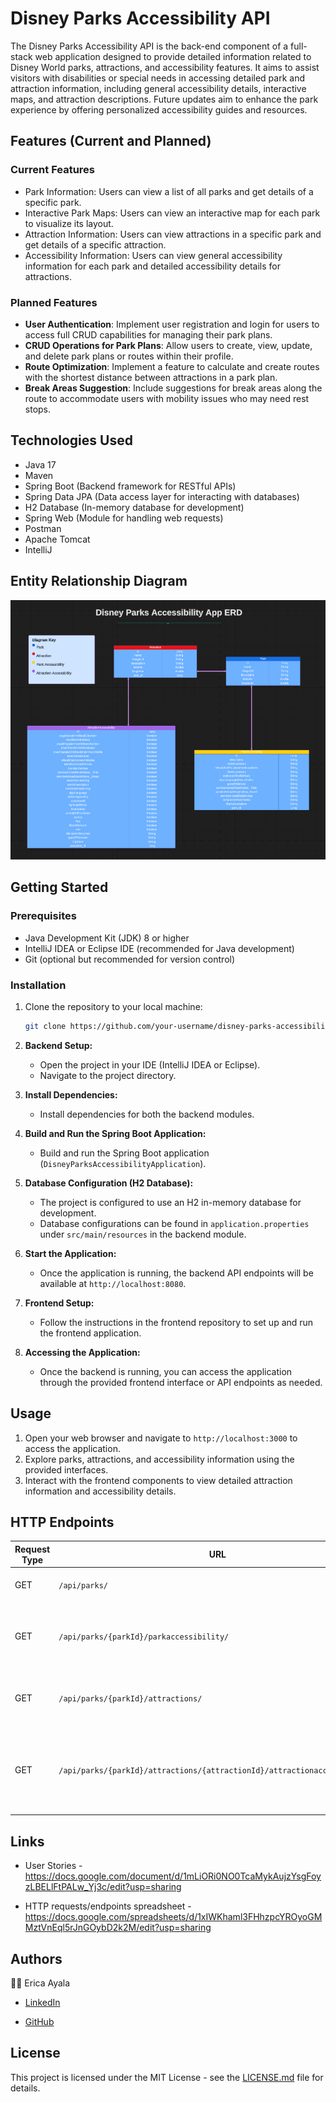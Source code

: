 # Disney Parks Accessibility API 

The Disney Parks Accessibility API is the back-end component of a full-stack web application designed to provide detailed information related to Disney World parks, attractions, and accessibility features. It aims to assist visitors with disabilities or special needs in accessing detailed park and attraction information, including general accessibility details, interactive maps, and attraction descriptions. Future updates aim to enhance the park experience by offering personalized accessibility guides and resources. 



## Features (Current and Planned)

### Current Features

* Park Information: Users can view a list of all parks and get details of a specific park.
* Interactive Park Maps: Users can view an interactive map for each park to visualize its layout.
* Attraction Information: Users can view attractions in a specific park and get details of a specific attraction.
* Accessibility Information: Users can view general accessibility information for each park and detailed accessibility details for attractions.


### Planned Features

- **User Authentication**: Implement user registration and login for users to access full CRUD capabilities for managing their park plans.
- **CRUD Operations for Park Plans**: Allow users to create, view, update, and delete park plans or routes within their profile.
- **Route Optimization**: Implement a feature to calculate and create routes with the shortest distance between attractions in a park plan.
- **Break Areas Suggestion**: Include suggestions for break areas along the route to accommodate users with mobility issues who may need rest stops.



## Technologies Used 

* Java 17 
* Maven 
* Spring Boot (Backend framework for RESTful APIs)
* Spring Data JPA (Data access layer for interacting with databases)
* H2 Database (In-memory database for development)
* Spring Web (Module for handling web requests)
* Postman
* Apache Tomcat
* IntelliJ 



## Entity Relationship Diagram

<img src="images/DisneyParksAccessibilityERD.png" alt="ERD">



## Getting Started

### Prerequisites
* Java Development Kit (JDK) 8 or higher
* IntelliJ IDEA or Eclipse IDE (recommended for Java development)
* Git (optional but recommended for version control)


### Installation
1. Clone the repository to your local machine:
   ```bash
   git clone https://github.com/your-username/disney-parks-accessibility.git

2. **Backend Setup:** 
   - Open the project in your IDE (IntelliJ IDEA or Eclipse). 
   - Navigate to the project directory.

3. **Install Dependencies:**
   - Install dependencies for both the backend modules.

4. **Build and Run the Spring Boot Application:**
   - Build and run the Spring Boot application (`DisneyParksAccessibilityApplication`).

5. **Database Configuration (H2 Database):**
    - The project is configured to use an H2 in-memory database for development.
    - Database configurations can be found in `application.properties` under `src/main/resources` in the backend module.

6. **Start the Application:**
    - Once the application is running, the backend API endpoints will be available at `http://localhost:8080`. 

7. **Frontend Setup:**
   - Follow the instructions in the frontend repository to set up and run the frontend application.

8. **Accessing the Application:**
    - Once the backend is running, you can access the application through the provided frontend interface or API endpoints as needed.



## Usage
1. Open your web browser and navigate to `http://localhost:3000` to access the application.
2. Explore parks, attractions, and accessibility information using the provided interfaces.
3. Interact with the frontend components to view detailed attraction information and accessibility details.



## HTTP Endpoints

| Request Type | URL                                                                       | Functionality                                                                     | Access |
|--------------|---------------------------------------------------------------------------|-----------------------------------------------------------------------------------|--------|
| GET          | `/api/parks/`                                                             | Get a map and a list of all parks.                                                | Public |
| GET          | `/api/parks/{parkId}/parkaccessibility/`                                  | Get accessibility information and a map for a specific park.                      | Public |
| GET          | `/api/parks/{parkId}/attractions/`                                        | Get a list of all attractions and a map for a specific park.                      | Public |
| GET          | `/api/parks/{parkId}/attractions/{attractionId}/attractionaccessibility/` | Get information about a specific attraction along with its accessibility details. | Public |




## Links
* User Stories - https://docs.google.com/document/d/1mLiORi0NO0TcaMykAujzYsgFoyzLBELlFtPALw_Yj3c/edit?usp=sharing 

* HTTP requests/endpoints spreadsheet - https://docs.google.com/spreadsheets/d/1xIWKhaml3FHhzpcYROyoGMMztVnEql5rJnGOybD2k2M/edit?usp=sharing 


## Authors

:woman_technologist: Erica Ayala

* [LinkedIn](https://www.linkedin.com/in/ayalavirtual)

* [GitHub](https://www.github.com/AyalaVirtual)



## License

This project is licensed under the MIT License - see the [LICENSE.md](link-to-license-file) file for details. 



